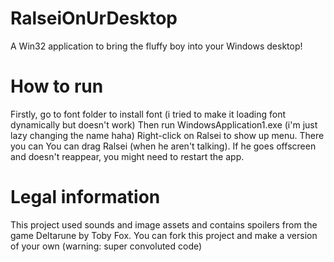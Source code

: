 # RalseiOnUrDesktop
A Win32 application to bring the fluffy boy into your Windows desktop!

# How to run
Firstly, go to font folder to install font (i tried to make it loading font dynamically but doesn't work)
Then run WindowsApplication1.exe (i'm just lazy changing the name haha)
Right-click on Ralsei to show up menu. There you can 
You can drag Ralsei (when he aren't talking).
If he goes offscreen and doesn't reappear, you might need to restart the app.

# Legal information
This project used sounds and image assets and contains spoilers from the game Deltarune by Toby Fox.
You can fork this project and make a version of your own (warning: super convoluted code)